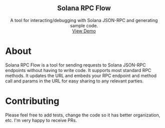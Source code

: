 <center>
  <h2 align="center">Solana RPC Flow</h2>

  <p align="center">
    A tool for interacting/debugging with Solana JSON-RPC and generating sample code.
    <br />
    <a href="https://sol-rpc-aspnxdd.vercel.app/">View Demo</a>
  </p>
</center>

# About

Solana RPC Flow is a tool for sending requests to Solana JSON-RPC endpoints without having to write code. It supports most standard RPC methods. It updates the URL and embeds your RPC endpoint and method call and params in the URL for easy sharing to any relevant parties.

# Contributing

Please feel free to add tests, change the code so it has better organization, etc. I'm very happy to receive PRs.